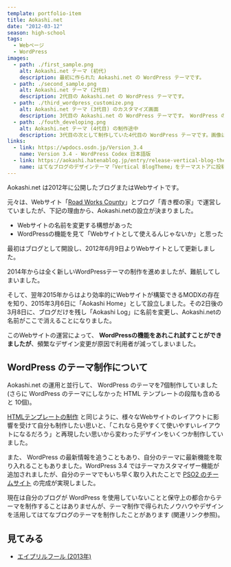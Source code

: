 ```yaml
---
template: portfolio-item
title: Aokashi.net
date: "2012-03-12"
season: high-school
tags:
  - Webページ
  - WordPress
images:
  - path: ./first_sample.png
    alt: Aokashi.net テーマ (初代)
    description: 最初に作られた Aokashi.net の WordPress テーマです。
  - path: ./second_sample.png
    alt: Aokashi.net テーマ (2代目)
    description: 2代目の Aokashi.net の WordPress テーマです。
  - path: ./third_wordpress_customize.png
    alt: Aokashi.net テーマ (3代目) のカスタマイズ画面
    description: 3代目の Aokashi.net の WordPress テーマです。 WordPress のカスタマイズ画面でカスタマイズができます。
  - path: ./fouth_developing.png
    alt: Aokashi.net テーマ (4代目) の制作途中
    description: 3代目の次として制作していた4代目の WordPress テーマです。画像は制作途中のものになります。
links:
  - link: https://wpdocs.osdn.jp/Version_3.4
    name: Version 3.4 - WordPress Codex 日本語版
  - link: https://aokashi.hatenablog.jp/entry/release-vertical-blog-theme
    name: はてなブログのデザインテーマ「Vertical BlogTheme」をテーマストアに投稿しました (自分のブログの記事)
---
```


Aokashi.net は2012年に公開したブログまたはWebサイトです。

元々は、Webサイト「[Road Works County](/portfolio/road_works_county/)」とブログ「青き樫の家」で運営していましたが、下記の理由から、Aokashi.netの設立が決まりました。

- Webサイトの名前を変更する構想があった
- WordPressの機能を見て「Webサイトとして使えるんじゃないか」と思った

最初はブログとして開設し、2012年6月9日よりWebサイトとして更新しました。

2014年からは全く新しいWordPressテーマの制作を進めましたが、難航してしまいました。

そして、翌年2015年からはより効率的にWebサイトが構築できるMODXの存在を知り、2015年3月6日に「Aokashi Home」として設立しました。その2日後の3月8日に、ブログだけを残し「Aokashi Log」に名前を変更し、Aokashi.netの名前がここで消えることになりました。

このWebサイトの運営によって、 **WordPressの機能をあれこれ試すことができましたが**、頻繁なデザイン変更が原因で利用者が減ってしまいました。

## WordPress のテーマ制作について
Aokashi.net の運用と並行して、 WordPress のテーマを7個制作していました (さらに WordPress のテーマにしなかった HTML テンプレートの段階も含めると 10個)。

[HTMLテンプレートの制作](/portfolio/html_template/) と同じように、様々なWebサイトのレイアウトに影響を受けて自分も制作したい思いと、「これなら見やすくて使いやすいレイアウトになるだろう」と再現したい思いから変わったデザインをいくつか制作していました。

また、 WordPress の最新情報を追うこともあり、自分のテーマに最新機能を取り入れることもありました。WordPress 3.4 ではテーマカスタマイザー機能が追加されましたが、自分のテーマでもいち早く取り入れたことで [PSO2 のチームサイト](/portfolio/pso2_team_site/) の完成が実現しました。

現在は自分のブログが WordPress を使用していないことと保守上の都合からテーマを制作することはありませんが、テーマ制作で得られたノウハウやデザインを活用してはてなブログのテーマを制作したことがあります (関連リンク参照)。

## 見てみる
- [エイプリルフール (2013年)](https://contents.aokashi.net/restore/adn_af_2013)
